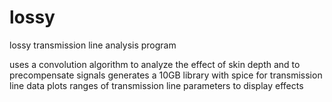# lossy
lossy transmission line analysis program

uses a convolution algorithm to analyze the effect of skin depth and to precompensate signals
generates a 10GB library with spice for transmission line data
plots ranges of transmission line parameters to display effects
